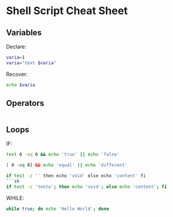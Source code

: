 # Shell Script Cheat Sheet

## Variables

Declare:
```sh
varia=1
varia="text $varia"
```

Recover:
```sh
echo $varia
```

## Operators
```sh
```

## Loops

IF:
```sh
test 0 -eq 0 && echo 'true' || echo 'false'
```

```sh
[ 0 -eq 0] && echo 'equal' || echo 'different'
```

```sh
if test -z '' then echo 'void' else echo 'content' fi
```sh
if test -z 'texto'; then echo 'void'; else echo 'content'; fi
```
WHILE:
```sh
while true; do echo 'Hello World'; done
```

